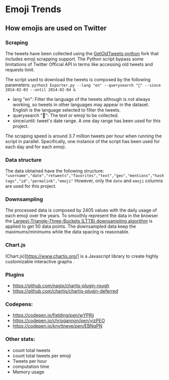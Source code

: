 # Emoji Trends

## How emojis are used on Twitter

### Scraping
The tweets have been collected using the [GetOldTweets-python](https://github.com/fajarmf10/GetOldTweets-python) fork that includes emoji scrapping support. The Python script bypass some limitations of Twitter Official API in terms like accessing old tweets and requests limit.

The script used to download the tweets is composed by the following parameters:
`python3 Exporter.py --lang "en" --querysearch "🍎" --since 2014-02-03 --until 2014-02-04 &`

* lang "en": Filter the language of the tweets although is not always working, so tweets in other languages may appear in the dataset. English is the language selected to filter the tweets.
* querysearch "🍎": The text or emoji to be collected.
* since/until: tweet's date range. A one day range has been used for this project.

The scraping speed is around 3.7 million tweets per hour when running the script in parallel. Specifically, one instance of the script has been used for each day and for each emoji.

### Data structure
The data obtained have the following structure:
`"username","date","retweets","favorites","text","geo","mentions","hashtags","id","permalink","emoji"`
However, only the `date` and `emoji` columns are used for this project.

### Downsampling
The processed data is composed by 2405 values with the daily usage of each emoji over the years. To smoothly represent the data in the browser the [Largest-Triangle-Three-Buckets (LTTB) downsampling algorithm](https://github.com/devoxi/lttb-py) is applied to get 50 data points. The downsampled data keep the maximums/minimums while the data spacing is reasonable.

### Chart.js
(Chart.js)[https://www.chartjs.org/] is a Javascript library to create highly customizable interactive graphs .

### Plugins

* https://github.com/nagix/chartjs-plugin-rough
* https://github.com/chartjs/chartjs-plugin-deferred


### Codepens:

* https://codepen.io/fielding/pen/wYPRjj
* https://codepen.io/chrisgannon/pen/yjzPEO
* https://codepen.io/knyttneve/pen/EBNqPN


### Other stats: 

* count total tweets
* count total tweets per emoji
* Tweets per hour
* computation time
* Memory usage
